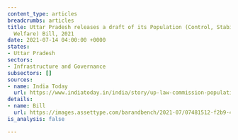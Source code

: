 ```yaml
---
content_type: articles
breadcrumbs: articles
title: Uttar Pradesh releases a draft of its Population (Control, Stabilization and
  Welfare) Bill, 2021
date: 2021-07-14 04:00:00 +0000
states:
- Uttar Pradesh
sectors:
- Infrastructure and Governance
subsectors: []
sources:
- name: India Today
  url: https://www.indiatoday.in/india/story/up-law-commission-population-control-bill-govt-jobs-2-children-1826357-2021-07-10
details:
- name: Bill
  url: https://images.assettype.com/barandbench/2021-07/07481512-f2b9-4a79-8853-5fee01bd1585/UP_Population_Control_Bill.pdf
is_analysis: false

---
```

